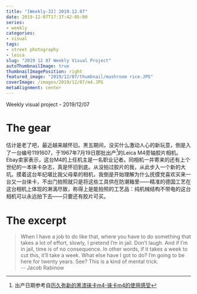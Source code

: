 ```yaml
---
title: "[Weekly-32] 2019.12.07"
date: 2019-12-07T17:37:42-05:00
series:
- weekly
categories:
- visual
tags:
- street photography
- leica
slug: "2019 12 07 Weekly Visual Project"
autoThumbnailImage: true
thumbnailImagePosition: right
featured_image: "2019/12/07/thumbnail/mushroom rice.JPG"
coverImage: /images/2019/12/07/m4.JPG
metaAlignment: center
---
```


Weekly visual project - 2019/12/07
<!--more-->

# The gear

估计是老了吧，最近越来越怀旧。黑五期间，没买什么激动人心的新玩意，倒是入了一台编号1191607，于1967年7月19日那批出产[^1]的Leica M4旁轴胶片相机。Ebay卖家表示，这台M4的上任机主是一名职业记者。同相机一并寄来的还有上个世纪的一本徕卡杂志，真是怀旧到底。从没拍过胶片的我，从此步入一个新的大坑。摸着这台年纪堪比我父母辈的相机，我倒是开始理解为什么抚摸党喜欢买来一台又一台徕卡，不出门拍照就只是将这些工具供在防潮箱里——精准的德国工艺在这台相机上体现的淋漓尽致，称得上是能拍照的工艺品：纯机械结构不带电的这台相机可以永远拍下去——只要还有胶片可买。

# The excerpt
>When I have a job to do like that, where you have to do something that takes a lot of effort, slowly, I pretend I’m in jail. Don’t laugh. And if I’m in jail, time is of no consequence. In other words, if it takes a week to cut this, it’ll take a week. What else have I got to do? I’m going to be here for twenty years. See? This is a kind of mental trick.   
-- Jacob Rabinow 

[^1]: 出产日期参考自[历久弥新的黑漆徕卡m4-徕卡m4的使用感受](https://i50mm.com/gear%E5%99%A8%E6%9D%90/%E5%8E%86%E4%B9%85%E5%BC%A5%E6%96%B0%E7%9A%84%E9%BB%91%E6%BC%86%E5%BE%95%E5%8D%A1m4-%E5%BE%95%E5%8D%A1m4%E7%9A%84%E4%BD%BF%E7%94%A8%E6%84%9F%E5%8F%97/)